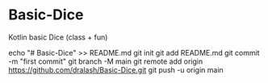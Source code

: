 # Basic-Dice
Kotlin basic Dice (class + fun)

echo "# Basic-Dice" >> README.md
git init
git add README.md
git commit -m "first commit"
git branch -M main
git remote add origin https://github.com/dralash/Basic-Dice.git
git push -u origin main
